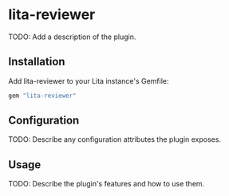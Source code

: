 # lita-reviewer

TODO: Add a description of the plugin.

## Installation

Add lita-reviewer to your Lita instance's Gemfile:

``` ruby
gem "lita-reviewer"
```

## Configuration

TODO: Describe any configuration attributes the plugin exposes.

## Usage

TODO: Describe the plugin's features and how to use them.
